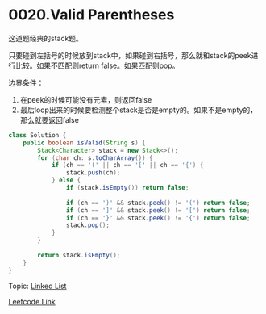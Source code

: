 # 0020.Valid Parentheses

这道题经典的stack题。

只要碰到左括号的时候放到stack中，如果碰到右括号，那么就和stack的peek进行比较。如果不匹配则return false。如果匹配则pop。

边界条件：
1. 在peek的时候可能没有元素，则返回false
2. 最后loop出来的时候要检测整个stack是否是empty的。如果不是empty的，那么就要返回false

```Java
class Solution {
    public boolean isValid(String s) {
        Stack<Character> stack = new Stack<>();
        for (char ch: s.toCharArray()) {
            if (ch == '(' || ch == '[' || ch == '{') {
                stack.push(ch);
            } else {
                if (stack.isEmpty()) return false;
                
                if (ch == ')' && stack.peek() != '(') return false;
                if (ch == ']' && stack.peek() != '[') return false;
                if (ch == '}' && stack.peek() != '{') return false;
                stack.pop();
            }
        }
        
        return stack.isEmpty();
    }
}
```

Topic: [Linked List](../Linked_List)

[Leetcode Link](https://leetcode.com/problems/valid-parentheses/)
